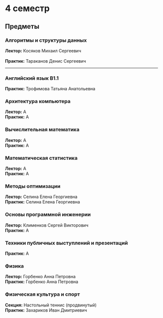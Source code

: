 # 4 семестр

## Предметы

### Алгоритмы и структуры данных
**Лектор:** Косяков Михаил Сергеевич \
\
**Практик:** Тараканов Денис Сергеевич

---

### Английский язык B1.1
**Практик:** Трофимова Татьяна Анатольевна

### Архитектура компьютера
**Лектор:** А \
**Практик:** А

### Вычислительная математика
**Лектор:** А \
**Практик:** А

### Математическая статистика
**Лектор:** А \
**Практик:** А

### Методы оптимизации
**Лектор:** Селина Елена Георгиевна \
**Практик:** Селина Елена Георгиевна

### Основы программной инженерии
**Лектор:** Клименков Сергей Викторович \
**Практик:** А

### Техники публичных выступлений и презентаций
**Практик:** А

### Физика
**Лектор:** Горбенко Анна Петровна \
**Практик:** Горбенко Анна Петровна

### Физическая культура и спорт
**Секция:** Настольный теннис (продвинутый) \
**Практик:** Захариков Иван Дмитриевич
